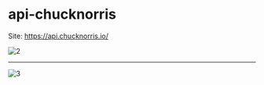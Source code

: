 # api-chucknorris


Site: https://api.chucknorris.io/

![2](https://user-images.githubusercontent.com/41454466/162482570-f0211285-b16f-448e-9095-d42f81ddb172.png)

-----------------------------------------------------------

![3](https://user-images.githubusercontent.com/41454466/162482566-bef87aa9-d6a9-4f18-aedf-fdb3e5fb4f24.png)